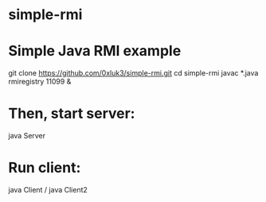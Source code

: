 # simple-rmi
# Simple Java RMI example

git clone https://github.com/0xluk3/simple-rmi.git
cd simple-rmi
javac *.java
rmiregistry 11099 &

# Then, start server:
java Server

# Run client:
java Client / java Client2

